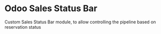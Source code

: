 # Odoo Sales Status Bar
Custom Sales Status Bar module, to allow controlling the pipeline based on reservation status
